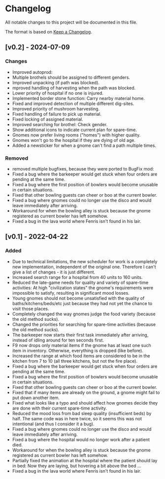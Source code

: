 # Changelog
All notable changes to this project will be documented in this file.

The format is based on [Keep a Changelog](http://keepachangelog.com/en/1.0.0/).

## [v0.2] - 2024-07-09
### Changes
- Improved autoprod:
- Multiple brothels should be assigned to different genders.
- Improved unpacking (if path was blocked).
- mproved handling of harvesting when the path was blocked.
- Lower priority of hospital if no one is injured.
- Implemented border stone function: Carry nearby material home.
- Fixed and improved detection of multiple different dig-sites.
- Improved priority of mushroom harvesting.
- Fixed handling of failure to pick up material.
- Fixed locking of assigned material.
- Improved searching for brothel: Check gender.
- Show additional icons to indicate current plan for spare-time.
- Gnomes now prefer living rooms ("homes") with higher quality.
- Gnomes won't go to the hospital if they are dying of old age.
- Added a newsticker for when a gnome can't find a path multiple times.

### Removed
- removed multiple bugfixes, because they were ported to BugFix mod:
- Fixed a bug where the barkeeper would get stuck when four orders are pending at the same time.
- Fixed a bug where the first position of bowlers would become unusable in certain situations.
- Fixed that other bowling guests can cheer or boo at the current bowler.
- Fixed a bug where gnomes could no longer use the disco and would leave immediately after arriving.
- Workaround for when the bowling alley is stuck because the gnome registered as current bowler has left somehow.
- Fixed a bug in the lava world where Fenris isn't found in his lair.

## [v0.1] - 2022-04-22
### Added
- Due to technical limitations, the new scheduler for work is a completely new implementation, independent of the original one. Therefore I can't give a list of changes - it is just different.
- Increased search range for a hospital from 40 units to 160 units.
- Reduced the late-game needs for quality and variety of spare-time activities: At high "civilization states" the gnome's requirements were impossible to satisfy, resulting in significant mood losses.
- Young gnomes should not become unsatisfied with the quality of baths/kitchens/beds/etc just because they had not yet the chance to visit those places.
- Completely changed the way gnomes judge the food variety (because the old method sucks).
- Changed the priorities for searching for spare-time activities (because the old method sucks).
- The barkeeper now starts their first task immediately after arriving, instead of idling around for ten seconds first.
- F9 now drops only material items if the gnome has at least one such item in inventory. Otherwise, everything is dropped (like before).
- Increased the range at which food items are considered to be in the kitchen from 7 to 10 (all three kitchens, but not the fire place).
- Fixed a bug where the barkeeper would get stuck when four orders are pending at the same time.
- Fixed a bug where the first position of bowlers would become unusable in certain situations.
- Fixed that other bowling guests can cheer or boo at the current bowler.
- Fixed that if many items are already on the ground, a gnome might fail to put down another item.
- Fixed what looks like a typo and should affect how gnomes decide they are done with their current spare-time activity.
- Reduced the mood loss from bad sleep quality (insufficient beds) by half. The same code was in here twice, so it seems this was not intentional (and thus I consider it a bug).
- Fixed a bug where gnomes could no longer use the disco and would leave immediately after arriving.
- Fixed a bug where the hospital would no longer work after a patient died.
- Workaround for when the bowling alley is stuck because the gnome registered as current bowler has left somehow.
- Partially fixed the animation at the hospital where the patient should lay in bed: Now they are laying, but hovering a bit above the bed ...
- Fixed a bug in the lava world where Fenris isn't found in his lair.


